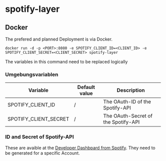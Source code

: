 # spotify-layer
## Docker
The prefered and planned Deployment is via Docker.

`docker run -d -p <PORT>:8080 -e SPOTIFY_CLIENT_ID=<CLIENT_ID> -e SPOTIFY_CLIENT_SECRET=<CLIENT_SECRET> spotify-layer`

The variables in this command need to be replaced logically

### Umgebungsvariablen
| Variable | Default value | Description |
|---|---|---|
| SPOTIFY_CLIENT_ID | / | The OAuth-ID of the Spotify-API|
| SPOTIFY_CLIENT_SECRET | / | The OAuth-Secret of the Spotify-API|

### ID and Secret of Spotify-API
These are avaible at the [Developer Dashbpard from Spotify](https://developer.spotify.com/dashboard). They need to be generated for a specific Account.